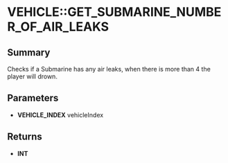 # VEHICLE::GET_SUBMARINE_NUMBER_OF_AIR_LEAKS

## Summary
Checks if a Submarine has any air leaks, when there is more than 4 the player will drown.

## Parameters
* **VEHICLE_INDEX** vehicleIndex

## Returns
* **INT**